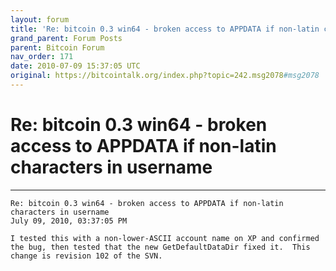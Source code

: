 ```yaml
---
layout: forum
title: 'Re: bitcoin 0.3 win64 - broken access to APPDATA if non-latin characters in username)'
grand_parent: Forum Posts
parent: Bitcoin Forum
nav_order: 171
date: 2010-07-09 15:37:05 UTC
original: https://bitcointalk.org/index.php?topic=242.msg2078#msg2078
---
```


# Re: bitcoin 0.3 win64 - broken access to APPDATA if non-latin characters in username

---

```
Re: bitcoin 0.3 win64 - broken access to APPDATA if non-latin characters in username
July 09, 2010, 03:37:05 PM

I tested this with a non-lower-ASCII account name on XP and confirmed the bug, then tested that the new GetDefaultDataDir fixed it.  This change is revision 102 of the SVN.
```
